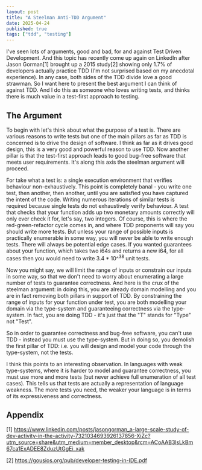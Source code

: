 ```yaml
---
layout: post
title: "A Steelman Anti-TDD Argument"
date: 2025-04-24
published: true
tags: ["tdd", "testing"]
---
```


I've seen lots of arguments, good and bad, for and against Test Driven Development. And this topic has recently come up again on LinkedIn after Jason Gorman[1] brought up a 2015 study[2] showing only 1.7% of developers actually practice TDD (I'm not surprised based on my anecdotal experience). In any case, both sides of the TDD divide love a good strawman. So I want here to present the best argument I can think of against TDD. And I do this as someone who loves writing tests, and thinks there is much value in a test-first approach to testing.

## The Argument

To begin with let's think about what the purpose of a test is. There are various reasons to write tests but one of the main pillars as far as TDD is concerned is to drive the design of software. I think as far as it drives good design, this is a very good and powerful reason to use TDD. Now another pillar is that the test-first approach leads to good bug-free software that meets user requirements. It's along this axis the steelman argument will proceed.

For take what a test is: a single execution environment that verifies behaviour non-exhaustively. This point is completely banal - you write one test, then another, then another, until you are satisfied you have captured the intent of the code. Writing numerous iterations of similar tests is required because single tests do not exhaustively verify behaviour. A test that checks that your function adds up two monetary amounts correctly will only ever check it for, let's say, two integers. Of course, this is where the red-green-refactor cycle comes in, and where TDD proponents will say you should write more tests. But unless your range of possible inputs is practically enumerable in some way, you will never be able to write enough tests. There will always be potential edge cases. If you wanted guarantees about your function, which takes two i64s and returns a new i64, for all cases then you would need to write 3.4 * 10^<sup>38</sup> unit tests.

Now you might say, we will limit the range of inputs or constrain our inputs in some way, so that we don't need to worry about enumerating a large number of tests to guarantee correctness. And here is the crux of the steelman argument: in doing this, you are already domain modelling and you are in fact removing both pillars in support of TDD. By constraining the range of inputs for your function under test, you are both modelling your domain via the type-system and guaranteeing correctness via the type-system. In fact, you are doing TDD - it's just that the "T" stands for "Type" not "Test".

So in order to guarantee correctness and bug-free software, you can't use TDD - instead you must use the type-system. But in doing so, you demolish the first pillar of TDD: i.e. you will design and model your code through the type-system, not the tests.

I think this points to an interesting observation. In languages with weak type-systems, where it is harder to model and guarantee correctness, you must use more and more tests (but never achieve full enumeration of all test cases). This tells us that tests are actually a representation of language weakness. The more tests you need, the weaker your language is in terms of its expressiveness and correctness.

## Appendix

[1] https://www.linkedin.com/posts/jasongorman_a-large-scale-study-of-dev-activity-in-the-activity-7321034693926137856-XiZc?utm_source=share&utm_medium=member_desktop&rcm=ACoAAB3lsLkBm67ca1ExADEE8ZduzUtGgEi_xak

[2] https://gousios.org/pub/developer-testing-in-IDE.pdf
